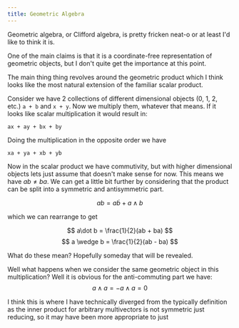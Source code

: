 ```yaml
---
title: Geometric Algebra
---
```


Geometric algebra, or Clifford algebra, is pretty fricken neat-o or at least I'd like to think it is.

One of the main claims is that it is a coordinate-free representation of geometric objects, but I don't quite get the importance at this point.

The main thing thing revolves around the geometric product which I think looks like the most natural extension of the familiar scalar product.

Consider we have 2 collections of different dimensional objects (0, 1, 2, etc.) `a + b` and `x + y`. Now we multiply them, whatever that means. If it looks like scalar multiplication it would result in:

```
ax + ay + bx + by
``` 

Doing the multiplication in  the opposite order we have

```
xa + ya + xb + yb
```

Now in the scalar product we have commutivity, but with higher dimensional objects lets just assume that doesn't make sense for now. This means we have $ab \neq ba$. We can get a little bit further by considering that the product can be split into a symmetric and antisymmetric part.

$$
ab = a\dot b + a\wedge b
$$

which we can rearrange to get

$$
a\dot b = \frac{1}{2}(ab + ba)
$$
$$
a \wedge b = \frac{1}{2}(ab - ba)
$$

What do these mean? Hopefully someday that will be revealed.

Well what happens when we consider the same geometric object in this multiplication? Well it is obvious for the anti-commuting part we have:
$$
a \wedge a = - a \wedge a = 0
$$

I think this is where I have technically diverged from the typically definition as the inner product for arbitrary multivectors is not symmetric just reducing, so it may have been more appropriate to just 